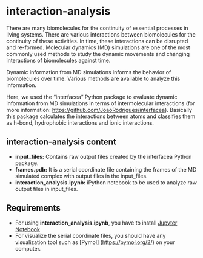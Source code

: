 # interaction-analysis

There are many biomolecules for the continuity of essential processes in living systems. There are various interactions between biomolecules for the continuity of these activities. In time, these interactions can be disrupted and re-formed. Molecular dynamics (MD) simulations are one of the most commonly used methods to study the dynamic movements and changing interactions of biomolecules against time.

Dynamic information from MD simulations informs the behavior of biomolecules over time. Various methods are available to analyze this information.

Here, we used the “interfacea” Python package to evaluate dynamic information from MD simulations in terms of intermolecular interactions (for more information: https://github.com/JoaoRodrigues/interfacea). Basically this package calculates the interactions between atoms and classifies them as h-bond, hydrophobic interactions and ionic interactions.

## interaction-analysis content

- **input_files:** Contains raw output files created by the interfacea Python package.
- **frames.pdb:** It is a serial coordinate file containing the frames of the MD simulated complex with output files in the input_files.
- **interaction_analysis.ipynb:** iPython notebook to be used to analyze raw output files in input_files.

## Requirements

- For using **interaction_analysis.ipynb**, you have to install [Jupyter Notebook](https://jupyter.org/install)
- For visualize the serial coordinate files, you should have any visualization tool such as [Pymol] (https://pymol.org/2/) on your computer. 
